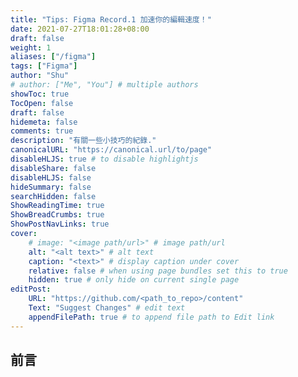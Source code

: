 ```yaml
---
title: "Tips: Figma Record.1 加速你的編輯速度！"
date: 2021-07-27T18:01:28+08:00
draft: false
weight: 1
aliases: ["/figma"]
tags: ["Figma"]
author: "Shu"
# author: ["Me", "You"] # multiple authors
showToc: true
TocOpen: false
draft: false
hidemeta: false
comments: true
description: "有關一些小技巧的紀錄."
canonicalURL: "https://canonical.url/to/page"
disableHLJS: true # to disable highlightjs
disableShare: false
disableHLJS: false
hideSummary: false
searchHidden: false
ShowReadingTime: true
ShowBreadCrumbs: true
ShowPostNavLinks: true
cover:
    # image: "<image path/url>" # image path/url
    alt: "<alt text>" # alt text
    caption: "<text>" # display caption under cover
    relative: false # when using page bundles set this to true
    hidden: true # only hide on current single page
editPost:
    URL: "https://github.com/<path_to_repo>/content"
    Text: "Suggest Changes" # edit text
    appendFilePath: true # to append file path to Edit link
---
```

## 前言